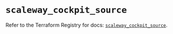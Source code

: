# `scaleway_cockpit_source`

Refer to the Terraform Registry for docs: [`scaleway_cockpit_source`](https://registry.terraform.io/providers/scaleway/scaleway/2.49.0/docs/resources/cockpit_source).
